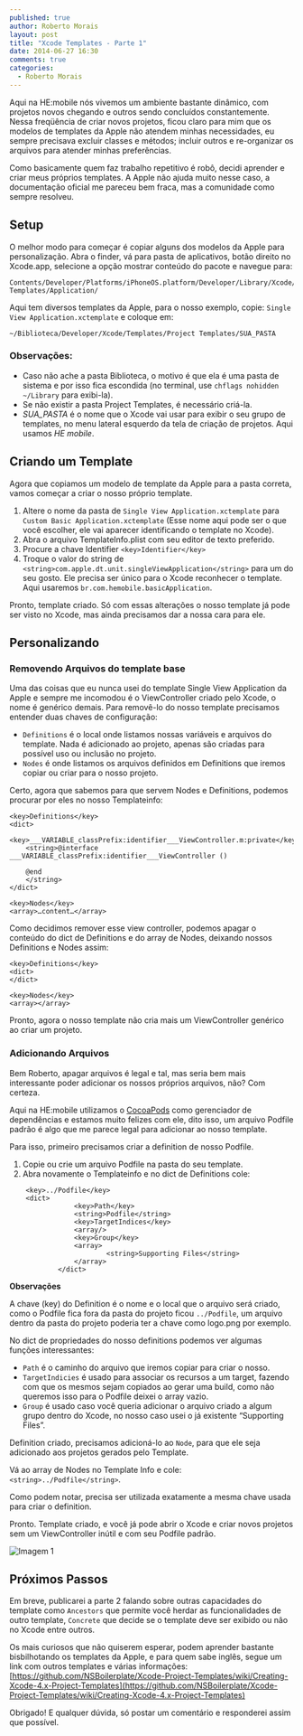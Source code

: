 ```yaml
---
published: true
author: Roberto Morais
layout: post
title: "Xcode Templates - Parte 1"
date: 2014-06-27 16:30
comments: true
categories:
  - Roberto Morais
---
```


Aqui na HE:mobile nós vivemos um ambiente bastante dinâmico, com projetos novos chegando e outros sendo concluídos constantemente. Nessa freqüência de criar novos projetos, ficou claro para mim que os modelos de templates da Apple não atendem minhas necessidades, eu sempre precisava excluir classes e métodos; incluir outros e re-organizar os arquivos para atender minhas preferências.

<!--more-->

Como basicamente quem faz trabalho repetitivo é robô, decidi aprender e criar meus próprios templates. A Apple não ajuda muito nesse caso, a documentação oficial me pareceu bem fraca, mas a comunidade como sempre resolveu.

## Setup

O melhor modo para começar é copiar alguns dos modelos da Apple para personalização. Abra o finder, vá para pasta de aplicativos, botão direito no Xcode.app, selecione a opção mostrar conteúdo do pacote e navegue para:

```
Contents/Developer/Platforms/iPhoneOS.platform/Developer/Library/Xcode/Templates/Project Templates/Application/
```

Aqui tem diversos templates da Apple, para o nosso exemplo, copie: `Single View Application.xctemplate` e coloque em:

```
~/Biblioteca/Developer/Xcode/Templates/Project Templates/SUA_PASTA
```

### Observações:

- Caso não ache a pasta Biblioteca, o motivo é que ela é uma pasta de sistema e por isso fica escondida (no terminal, use `chflags nohidden ~/Library` para exibi-la). 
- Se não existir a pasta Project Templates, é necessário criá-la.
- *SUA_PASTA* é o nome que o Xcode vai usar para exibir o seu grupo de templates, no menu lateral esquerdo da tela de criação de projetos. Aqui usamos *HE mobile*.

## Criando um Template

Agora que copiamos um modelo de template da Apple para a pasta correta, vamos começar a criar o nosso próprio template.

1. Altere o nome da pasta de `Single View Application.xctemplate` para `Custom Basic Application.xctemplate` (Esse nome aqui pode ser o que você escolher, ele vai aparecer identificando o template no Xcode).
2. Abra o arquivo TemplateInfo.plist com seu editor de texto preferido.
3. Procure a chave Identifier `<key>Identifier</key>`
4. Troque o valor do string de `<string>com.apple.dt.unit.singleViewApplication</string>` para um do seu gosto. Ele precisa ser único para o Xcode reconhecer o template. Aqui usaremos `br.com.hemobile.basicApplication`.

Pronto, template criado. Só com essas alterações o nosso template já pode ser visto no Xcode, mas ainda precisamos dar a nossa cara para ele.

## Personalizando

### Removendo Arquivos do template base

Uma das coisas que eu nunca usei do template Single View Application da Apple e sempre me incomodou é o ViewController criado pelo Xcode, o nome é genérico demais. Para removê-lo do nosso template precisamos entender duas chaves de configuração:

- `Definitions` é o local onde listamos nossas variáveis e arquivos do template. Nada é adicionado ao projeto, apenas são criadas para possível uso ou inclusão no projeto.
- `Nodes` é onde listamos os arquivos definidos em Definitions que iremos copiar ou criar para o nosso projeto.

Certo, agora que sabemos para que servem Nodes e Definitions, podemos procurar por eles no nosso Templateinfo:

	<key>Definitions</key>
	<dict>
		<key>___VARIABLE_classPrefix:identifier___ViewController.m:private</key>
		<string>@interface ___VARIABLE_classPrefix:identifier___ViewController ()

		@end
		</string>
	</dict>

	<key>Nodes</key>
	<array>…content…</array>

Como decidimos remover esse view controller, podemos apagar o conteúdo do dict de Definitions e do array de Nodes, deixando nossos Definitions e Nodes assim:

	<key>Definitions</key>
	<dict>
	</dict>

	<key>Nodes</key>
	<array></array>

Pronto, agora o nosso template não cria mais um ViewController genérico ao criar um projeto.

### Adicionando Arquivos

Bem Roberto, apagar arquivos é legal e tal, mas seria bem mais interessante poder adicionar os nossos próprios arquivos, não? Com certeza.	

Aqui na HE:mobile utilizamos o [CocoaPods](http://cocoapods.org) como gerenciador de dependências e estamos muito felizes com ele, dito isso, um arquivo Podfile padrão é algo que me parece legal para adicionar ao nosso template. 

Para isso, primeiro precisamos criar a definition de nosso Podfile.

1. Copie ou crie um arquivo Podfile na pasta do seu template.
2. Abra novamente o Templateinfo e no dict de Definitions cole:

```
	<key>../Podfile</key>
	<dict>
        		<key>Path</key>
            	<string>Podfile</string>
            	<key>TargetIndices</key>
            	<array/>
            	<key>Group</key>
            	<array>
                		<string>Supporting Files</string>
            	</array>
        	</dict>
```

**Observações**

A chave (key) do Definition é o nome e o local que o arquivo será criado, como o Podfile fica fora da pasta do projeto ficou `../Podfile`, um arquivo dentro da pasta do projeto poderia ter a chave como logo.png por exemplo.

No dict de propriedades do nosso definitions podemos ver algumas funções interessantes:

* `Path` é o caminho do arquivo que iremos copiar para criar o nosso. 
* `TargetIndicies` é usado para associar os recursos a um target, fazendo com que os mesmos sejam copiados ao gerar uma build, como não queremos isso para o Podfile deixei o array vazio. 
* `Group` é usado caso você queria adicionar o arquivo criado a algum grupo dentro do Xcode, no nosso caso usei o já existente “Supporting Files”.

Definition criado, precisamos adicioná-lo ao `Node`, para que ele seja adicionado aos projetos gerados pelo Template.

Vá ao array de Nodes no Template Info e cole: `<string>../Podfile</string>`.

Como podem notar, precisa ser utilizada exatamente a mesma chave usada para criar o definition.

Pronto. Template criado, e você já pode abrir o Xcode e criar novos projetos sem um ViewController inútil e com seu Podfile padrão.

![Imagem 1](/blog/images/posts/2014-06-27/box.png "Imagem - Meus templates no Xcode")

## Próximos Passos

Em breve, publicarei a parte 2 falando sobre outras capacidades do template como `Ancestors` que permite você herdar as funcionalidades de outro template, `Concrete` que decide se o template deve ser exibido ou não no Xcode entre outros. 

Os mais curiosos que não quiserem esperar, podem aprender bastante bisbilhotando os templates da Apple, e para quem sabe inglês, segue um link com outros templates e várias informações: [https://github.com/NSBoilerplate/Xcode-Project-Templates/wiki/Creating-Xcode-4.x-Project-Templates](https://github.com/NSBoilerplate/Xcode-Project-Templates/wiki/Creating-Xcode-4.x-Project-Templates)

Obrigado! E qualquer dúvida, só postar um comentário e responderei assim que possível. 





